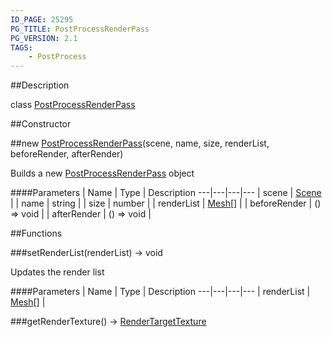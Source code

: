 ```yaml
---
ID_PAGE: 25295
PG_TITLE: PostProcessRenderPass
PG_VERSION: 2.1
TAGS:
    - PostProcess
---
```

##Description

class [PostProcessRenderPass](/classes/2.2-alpha/PostProcessRenderPass)



##Constructor

##new [PostProcessRenderPass](/classes/2.2-alpha/PostProcessRenderPass)(scene, name, size, renderList, beforeRender, afterRender)

Builds a new [PostProcessRenderPass](/classes/2.2-alpha/PostProcessRenderPass) object

####Parameters
 | Name | Type | Description
---|---|---|---
 | scene | [Scene](/classes/2.2-alpha/Scene) | 
 | name | string | 
 | size | number | 
 | renderList | [Mesh](/classes/2.2-alpha/Mesh)[] | 
 | beforeRender | () =&gt; void | 
 | afterRender | () =&gt; void | 

##Functions

###setRenderList(renderList) &rarr; void

Updates the render list

####Parameters
 | Name | Type | Description
---|---|---|---
 | renderList | [Mesh](/classes/2.2-alpha/Mesh)[] | 

###getRenderTexture() &rarr; [RenderTargetTexture](/classes/2.2-alpha/RenderTargetTexture)


